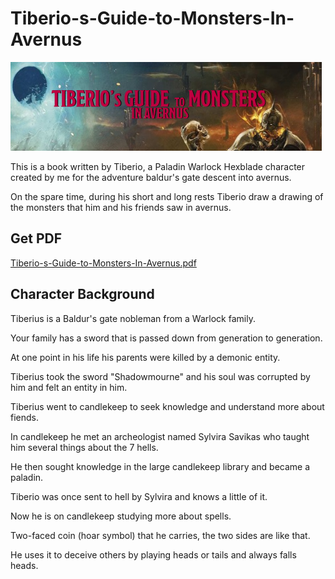 # Tiberio-s-Guide-to-Monsters-In-Avernus

![](https://github.com/GuiFay/Tiberio-s-Guide-to-Monsters-In-Avernus/blob/master/images/backgrounds/cover.png)

This is a book written by Tiberio, a Paladin Warlock Hexblade character created by me for the adventure baldur's gate descent into avernus.

On the spare time, during his short and long rests Tiberio draw a drawing of the monsters that him and his friends saw in avernus.

## Get PDF
[Tiberio-s-Guide-to-Monsters-In-Avernus.pdf](https://github.com/GuiFay/Tiberio-s-Guide-to-Monsters-In-Avernus/blob/master/versions/Tiberios's%20Guide%20to%20Monsters%20in%20Avernus%20V2.pdf)

## Character Background

Tiberius is a Baldur's gate nobleman from a Warlock family.

Your family has a sword that is passed down from generation to generation.

At one point in his life his parents were killed by a demonic entity.

Tiberius took the sword "Shadowmourne" and his soul was corrupted by him and felt an entity in him.

Tiberius went to candlekeep to seek knowledge and understand more about fiends.

In candlekeep he met an archeologist named Sylvira Savikas who taught him several things about the 7 hells.

He then sought knowledge in the large candlekeep library and became a paladin.

Tiberio was once sent to hell by Sylvira and knows a little of it.

Now he is on candlekeep studying more about spells.

Two-faced coin (hoar symbol) that he carries, the two sides are like that.

He uses it to deceive others by playing heads or tails and always falls heads.
